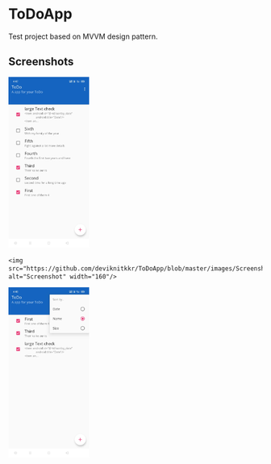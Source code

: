 # ToDoApp
Test project based on MVVM design pattern.

## Screenshots
<img
	src="https://github.com/deviknitkkr/ToDoApp/blob/master/images/Screenshot_2.jpg"
	alt="Screenshot" width="160"/>
	
	<img
	src="https://github.com/deviknitkkr/ToDoApp/blob/master/images/Screenshot_3.jpg"
	alt="Screenshot" width="160"/>
<img
	src="https://github.com/deviknitkkr/ToDoApp/blob/master/images/Screenshot_4.jpg"
	alt="Screenshot with soft keyboard" width="160"/>

